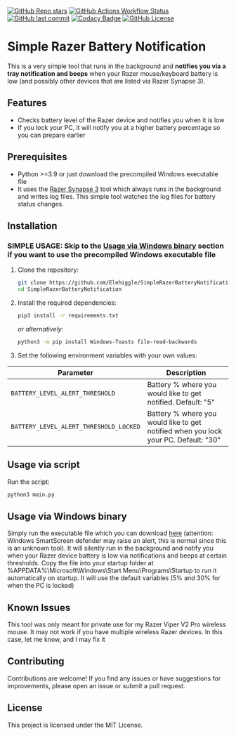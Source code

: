 [![GitHub Repo stars](https://img.shields.io/github/stars/Elehiggle/SimpleRazerBatteryNotification?style=flat-square)](https://github.com/Elehiggle/SimpleRazerBatteryNotification/stargazers)
[![GitHub Actions Workflow Status](https://img.shields.io/github/actions/workflow/status/Elehiggle/SimpleRazerBatteryNotification/publish.yml?style=flat-square&logo=github)](https://github.com/Elehiggle/SimpleRazerBatteryNotification/actions/workflows/publish.yml)[![GitHub last commit](https://img.shields.io/github/last-commit/Elehiggle/SimpleRazerBatteryNotification?style=flat-square)](https://github.com/Elehiggle/SimpleRazerBatteryNotification/commits/master)
[![Codacy Badge](https://app.codacy.com/project/badge/Grade/78d52e5d61e145fc89bfa39743eafe76)](https://app.codacy.com/gh/Elehiggle/SimpleRazerBatteryNotification/dashboard?utm_source=gh&utm_medium=referral&utm_content=&utm_campaign=Badge_grade)
[![GitHub License](https://img.shields.io/github/license/Elehiggle/SimpleRazerBatteryNotification?style=flat-square)](https://github.com/Elehiggle/SimpleRazerBatteryNotification/blob/master/LICENSE)

# Simple Razer Battery Notification

This is a very simple tool that runs in the background and **notifies you via a tray notification and beeps** when your Razer mouse/keyboard battery is low (and possibly other devices that are listed via Razer Synapse 3).

## Features

- Checks battery level of the Razer device and notifies you when it is low
- If you lock your PC, it will notify you at a higher battery percentage so you can prepare earlier

## Prerequisites

- Python >=3.9 or just download the precompiled Windows executable file
- It uses the [Razer Synapse 3](https://www.razer.com/synapse-3) tool which always runs in the background and writes log files. This simple tool watches the log files for battery status changes.

## Installation

### SIMPLE USAGE: Skip to the [Usage via Windows binary](#usage-via-windows-binary) section if you want to use the precompiled Windows executable file

1. Clone the repository:

    ```bash
    git clone https://github.com/Elehiggle/SimpleRazerBatteryNotification.git
    cd SimpleRazerBatteryNotification
    ```

2. Install the required dependencies:

    ```bash
    pip3 install -r requirements.txt
    ```
   _or alternatively:_
    ```bash
    python3 -m pip install Windows-Toasts file-read-backwards
    ```

3. Set the following environment variables with your own values:

| Parameter                                      | Description                                                                         |
|------------------------------------------------|-------------------------------------------------------------------------------------|
| `BATTERY_LEVEL_ALERT_THRESHOLD`                | Battery % where you would like to get notified. Default: "5"                        |
| `BATTERY_LEVEL_ALERT_THRESHOLD_LOCKED`         | Battery % where you would like to get notified when you lock your PC. Default: "30" |

## Usage via script

Run the script:

```bash
python3 main.py
```

## Usage via Windows binary

Simply run the executable file which you can download [here](https://github.com/Elehiggle/SimpleRazerBatteryNotification/releases) (attention: Windows SmartScreen defender may raise an alert, this is normal since this is an unknown tool). It will silently run in the background and notify you when your Razer device battery is low via notifications and beeps at certain thresholds. 
Copy the file into your startup folder at %APPDATA%\Microsoft\Windows\Start Menu\Programs\Startup to run it automatically on startup. It will use the default variables (5% and 30% for when the PC is locked)

## Known Issues

This tool was only meant for private use for my Razer Viper V2 Pro wireless mouse. It may not work if you have multiple wireless Razer devices. In this case, let me know, and I may fix it

## Contributing

Contributions are welcome! If you find any issues or have suggestions for improvements, please open an issue or submit a pull request.

## License

This project is licensed under the MIT License.
